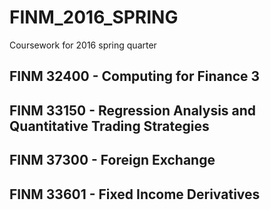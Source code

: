 # FINM_2016_SPRING
Coursework for 2016 spring quarter

## FINM 32400 - Computing for Finance 3

## FINM 33150 - Regression Analysis and Quantitative Trading Strategies

## FINM 37300 - Foreign Exchange

## FINM 33601 - Fixed Income Derivatives
